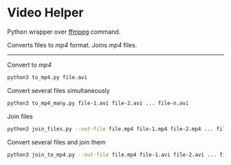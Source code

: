 # Video Helper

Python wrapper over [ffmpeg](https://ffmpeg.org/) command.

Converts files to *mp4* format. Joins *mp4* files.

----
Convert to *mp4*
```bash
python3 to_mp4.py file.avi
```

Convert several files simultaneously
```bash
python3 to_mp4_many.py file-1.avi file-2.avi ... file-n.avi
```

Join files
```bash
python3 join_files.py --out-file file.mp4 file-1.mp4 file-2.mp4 ... file-n.mp4
```

Convert several files and join them
```bash
python3 join_to_mp4.py --out-file file.mp4 file-1.avi file-2.avi ... file-n.avi
```
